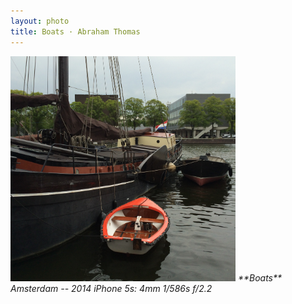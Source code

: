 ```yaml
---
layout: photo
title: Boats · Abraham Thomas
---
```


<img src="/assets/photos/Boats.jpg" width="360px" class="photo">

<i>
**Boats**  
Amsterdam -- 2014  
iPhone 5s: 4mm 1/586s f/2.2
</i>

